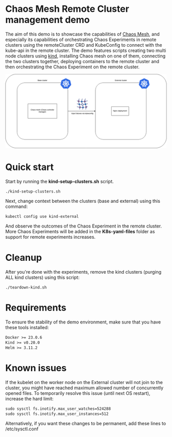 # Chaos Mesh Remote Cluster management demo
The aim of this demo is to showcase the capabilities of [Chaos Mesh](https://chaos-mesh.org/), and especially its capabilities of orchestrating Chaos Experiments in remote clusters using the remoteCluster CRD and KubeConfig to connect with the kube-api in the remote cluster.
The demo features scripts creating two multi node clusters using [kind](https://kind.sigs.k8s.io/), installing Chaos mesh on one of them, connecting the two clusters together, deploying containers to the remote cluster and then orchestrating the Chaos Experiment on the remote cluster.

![Architecture diagram](images/chaos-mesh-multi-cluster.png)

# Quick start
Start by running the __kind-setup-clusters.sh__ script. 
```
./kind-setup-clusters.sh
```
Next, change context between the clusters (base and external) using this command:
```
kubectl config use kind-external
```
And observe the outcomes of the Chaos Experiment in the remote cluster. More Chaos Experiments will be added in the __K8s-yaml-files__ folder as support for remote experiments increases.

# Cleanup
After you're done with the experiments, remove the kind clusters (purging ALL kind clusters) using this script:
```
./teardown-kind.sh
```

# Requirements
To ensure the stability of the demo environment, make sure that you have these tools installed:
```
Docker >= 23.0.6
Kind >= v0.20.0
Helm >= 3.11.2
```

# Known issues
If the kubelet on the worker node on the External cluster will not join to the cluster, you might have reached maximum allowed number of concurrently opened files. To temporarily resolve this issue (until next OS restart), increase the hard limit:
```
sudo sysctl fs.inotify.max_user_watches=524288
sudo sysctl fs.inotify.max_user_instances=512
```
Alternatively, if you want these changes to be permanent, add these lines to /etc/sysctl.conf